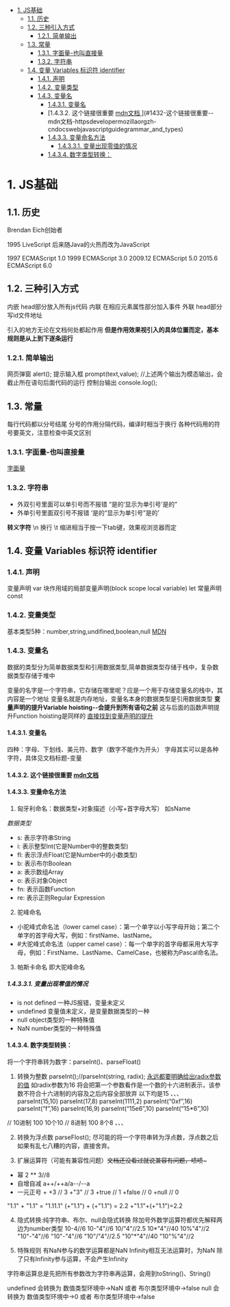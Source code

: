 <!-- TOC -->

- [1. JS基础](#1-js基础)
    - [1.1. 历史](#11-历史)
    - [1.2. 三种引入方式](#12-三种引入方式)
        - [1.2.1. 简单输出](#121-简单输出)
    - [1.3. 常量](#13-常量)
        - [1.3.1. 字面量-也叫直接量](#131-字面量-也叫直接量)
        - [1.3.2. 字符串](#132-字符串)
    - [1.4. 变量 Variables  标识符 identifier](#14-变量-variables--标识符-identifier)
        - [1.4.1. 声明](#141-声明)
        - [1.4.2. 变量类型](#142-变量类型)
        - [1.4.3. 变量名](#143-变量名)
            - [1.4.3.1. 变量名](#1431-变量名)
            - [1.4.3.2. 这个链接很重要 [ mdn文档 ](https://developer.mozilla.org/zh-CN/docs/Web/JavaScript/Guide/Grammar_and_types)](#1432-这个链接很重要--mdn文档-httpsdevelopermozillaorgzh-cndocswebjavascriptguidegrammar_and_types)
            - [1.4.3.3. 变量命名方法](#1433-变量命名方法)
                - [1.4.3.3.1. 变量出现零值的情况](#14331-变量出现零值的情况)
            - [1.4.3.4. 数字类型转换：](#1434-数字类型转换)

<!-- /TOC -->
# 1. JS基础

## 1.1. 历史
Brendan Eich创始者

1995 LiveScript
后来随Java的火热而改为JavaScript

1997 ECMAScript 1.0
1999 ECMAScript 3.0
2009.12 ECMAScript 5.0
2015.6 ECMAScript 6.0

## 1.2. 三种引入方式
内嵌 head部分放入所有js代码
内联 在相应元素属性部分加入事件
外联 head部分写id文件地址

引入的地方无论在文档何处都起作用
**但是作用效果视引入的具体位置而定，基本规则是从上到下逐条运行**

### 1.2.1. 简单输出
网页弹窗 alert();
提示输入框 prompt(text,value);
//上述两个输出为模态输出，会截止所在语句后面代码的运行
控制台输出 console.log();

## 1.3. 常量
每行代码都以分号结尾
分号的作用分隔代码，编译时相当于换行
各种代码用的符号要英文，注意检查中英文区别

### 1.3.1. 字面量-也叫直接量
[字面量](https://developer.mozilla.org/zh-CN/docs/Web/JavaScript/Guide/Grammar_and_types#字面量)

### 1.3.2. 字符串
- 外双引号里面可以单引号而不报错
“是的‘显示为单引号’是的”
- 外单引号里面双引号不报错
‘是的“显示为单引号”是的’

**转义字符**
\n 换行
\t 缩进相当于按一下tab键，效果视浏览器而定

## 1.4. 变量 Variables  标识符 identifier

### 1.4.1. 声明
变量声明 var
块作用域的局部变量声明(block scope local variable) let
常量声明 const

### 1.4.2. 变量类型
基本类型5种：number,string,undifined,boolean,null
[MDN](https://developer.mozilla.org/zh-CN/docs/Web/JavaScript/Data_structures)

### 1.4.3. 变量名

数据的类型分为简单数据类型和引用数据类型,简单数据类型存储于栈中，复杂数据类型存储于堆中

变量的名字是一个字符串，它存储在哪里呢？应是一个用于存储变量名的栈中，其内容是一个地址
变量名就是内存地址，变量名本身的数据类型是引用数据类型
**变量声明的提升Variable hoisting--会提升到所有语句之前**
这与后面的函数声明提升Function hoisting是同样的
[直接找到变量声明的提升](https://developer.mozilla.org/zh-CN/docs/Web/JavaScript/Guide/Grammar_and_types)

#### 1.4.3.1. 变量名
四种：字母、下划线、美元符、数字（数字不能作为开头）
字母其实可以是各种字符，具体见文档标题-变量
#### 1.4.3.2. 这个链接很重要 [ mdn文档 ](https://developer.mozilla.org/zh-CN/docs/Web/JavaScript/Guide/Grammar_and_types)

#### 1.4.3.3. 变量命名方法
1. 匈牙利命名：数据类型+对象描述（小写+首字母大写） 如sName

*数据类型*
- s: 表示字符串String
- i: 表示整型Int(它是Number中的整数类型)
- fl: 表示浮点Float(它是Number中的小数类型)
- b: 表示布尔Boolean
- a: 表示数组Array
- o: 表示对象Object
- fn: 表示函数Function
- re: 表示正则Regular Expression

2. 驼峰命名
* 小驼峰式命名法（lower camel case）：第一个单字以小写字母开始；第二个单字的首字母大写，例如：firstName、lastName。
* #大驼峰式命名法（upper camel case）：每一个单字的首字母都采用大写字母，例如：FirstName、LastName、CamelCase，也被称为Pascal命名法。

3. 帕斯卡命名
即大驼峰命名

##### 1.4.3.3.1. 变量出现零值的情况
* is not defined 一种JS报错，变量未定义
* undefined      变量值未定义，是变量数据类型的一种
* null           object类型的一种特殊值
* NaN            number类型的一种特殊值

#### 1.4.3.4. 数字类型转换：
将一个字符串转为数字：parseInt()、parseFloat()

1. 转换为整数 parseInt();//parseInt(string, radix);
    [永远都要明确给出radix参数的值](https://developer.mozilla.org/zh-CN/docs/Web/JavaScript/Reference/Global_Objects/parseInt)
    如radix参数为16 将会把第一个参数看作是一个数的十六进制表示，该参数不符合十六进制的内容及之后内容全部放弃
   以下均是15
   、、、
            parseInt(15,10)
			parseInt(17,8)
			parseInt(1111,2)
			parseInt(“0xf”,16)
			parseInt(“f”,16)
			parseInt(16,9)
			parseInt(“15e6”,10)
			parseInt(“15*6”,10)

//          10进制 100 10个10
//          8进制  100 8个8
    、、、

2. 转换为浮点数 parseFlost();
尽可能的将一个字符串转为浮点数，浮点数之后如果有乱七八糟的内容，直接舍弃。

3. 扩展运算符（可能有兼容性问题）~~文档还没看过就说兼容有问题，啧啧~~~
* 幂 2 ** 3//8
* 自增自减 a++/++a/a--/--a
* 一元正号 +
+3     // 3
+"3"   // 3
+true  // 1
+false // 0
+null  // 0

"1.1" + "1.1" = "1.11.1"
(+"1.1") + (+"1.1") = 2.2 
+"1.1"+(+"1.1")=2.2

4. 隐式转换:纯字符串、布尔、null会隐式转换
除加号外数学运算符都优先解释两边为number类型
10-4//6
10-"4"//6
10/"4"//2.5
10*"4"//40
10%"4"//2
"10"-"4"//6
"10"-"4"//6
"10"/"4"//2.5
"10"*"4"//40
"10"%"4"//2


5. 特殊规则
有NaN参与的数学运算都是NaN
Infinity相互无法运算时，为NaN
除了只有Infinity参与运算，不会产生Infinity

字符串运算总是先把所有参数改为字符串再运算，会用到toString()、String()

undefined 会转换为 数值类型环境中->NaN 或者 布尔类型环境中->false
null 会转换为 数值类型环境中->0 或者 布尔类型环境中->false